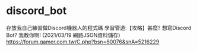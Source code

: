# discord_bot
存放我自己練習做Discord機器人的程式碼
學習管道:【攻略】甚麼? 想寫Discord Bot? 我教你啊! (2021/03/19 網路JSON資料儲存)
https://forum.gamer.com.tw/C.php?bsn=60076&snA=5216229
